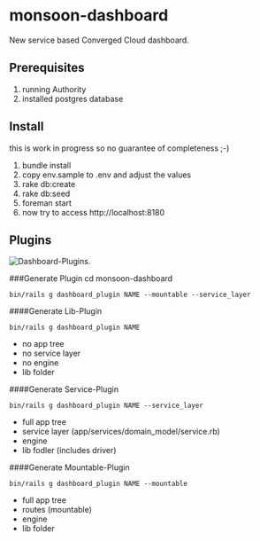 monsoon-dashboard
=================

New service based Converged Cloud dashboard.

Prerequisites
-------------
1. running Authority
2. installed postgres database

Install
-------
this is work in progress so no guarantee of completeness ;-)

1. bundle install
2. copy env.sample to .env and adjust the values
3. rake db:create
4. rake db:seed
5. foreman start
6. now try to access http://localhost:8180

Plugins
-------

![Dashboard-Plugins](docs/Dashboard-Plugins.jpeg).

###Generate Plugin
cd monsoon-dashboard

```
bin/rails g dashboard_plugin NAME --mountable --service_layer
```

####Generate Lib-Plugin
```
bin/rails g dashboard_plugin NAME
```

* no app tree
* no service layer
* no engine
* lib folder

####Generate Service-Plugin
```
bin/rails g dashboard_plugin NAME --service_layer
```

* full app tree 
* service layer (app/services/domain_model/service.rb)
* engine
* lib fodler (includes driver)


####Generate Mountable-Plugin
```
bin/rails g dashboard_plugin NAME --mountable
```

* full app tree
* routes (mountable)
* engine
* lib folder
